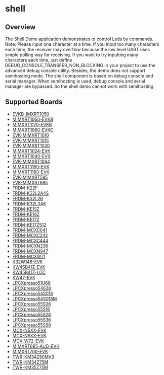 # shell

## Overview
The Shell Demo application demonstrates to control Leds by commands.
Note: Please input one character at a time. If you input too many characters each time, the receiver may overflow
because the low level UART uses simple polling way for receiving. If you want to try inputting many characters each time,
just define DEBUG_CONSOLE_TRANSFER_NON_BLOCKING in your project to use the advanced debug console utility.
Besides, the demo does not support semihosting mode. The shell component is based on debug console and 
serial manager. When semihosting is used, debug console and serial manager are bypassed. So the shell demo cannot
work with semihosting.

## Supported Boards
- [EVKB-IMXRT1050](../../_boards/evkbimxrt1050/demo_apps/shell/example_board_readme.md)
- [MIMXRT1060-EVKB](../../_boards/evkbmimxrt1060/demo_apps/shell/example_board_readme.md)
- [MIMXRT1170-EVKB](../../_boards/evkbmimxrt1170/demo_apps/shell/example_board_readme.md)
- [MIMXRT1060-EVKC](../../_boards/evkcmimxrt1060/demo_apps/shell/example_board_readme.md)
- [EVK-MIMXRT1010](../../_boards/evkmimxrt1010/demo_apps/shell/example_board_readme.md)
- [EVK-MIMXRT1015](../../_boards/evkmimxrt1015/demo_apps/shell/example_board_readme.md)
- [EVK-MIMXRT1020](../../_boards/evkmimxrt1020/demo_apps/shell/example_board_readme.md)
- [MIMXRT1024-EVK](../../_boards/evkmimxrt1024/demo_apps/shell/example_board_readme.md)
- [MIMXRT1040-EVK](../../_boards/evkmimxrt1040/demo_apps/shell/example_board_readme.md)
- [EVK-MIMXRT1064](../../_boards/evkmimxrt1064/demo_apps/shell/example_board_readme.md)
- [MIMXRT1160-EVK](../../_boards/evkmimxrt1160/demo_apps/shell/example_board_readme.md)
- [MIMXRT1180-EVK](../../_boards/evkmimxrt1180/demo_apps/shell/example_board_readme.md)
- [EVK-MIMXRT595](../../_boards/evkmimxrt595/demo_apps/shell/example_board_readme.md)
- [EVK-MIMXRT685](../../_boards/evkmimxrt685/demo_apps/shell/example_board_readme.md)
- [FRDM-K22F](../../_boards/frdmk22f/demo_apps/shell/example_board_readme.md)
- [FRDM-K32L2A4S](../../_boards/frdmk32l2a4s/demo_apps/shell/example_board_readme.md)
- [FRDM-K32L2B](../../_boards/frdmk32l2b/demo_apps/shell/example_board_readme.md)
- [FRDM-K32L3A6](../../_boards/frdmk32l3a6/demo_apps/shell/example_board_readme.md)
- [FRDM-KE15Z](../../_boards/frdmke15z/demo_apps/shell/example_board_readme.md)
- [FRDM-KE16Z](../../_boards/frdmke16z/demo_apps/shell/example_board_readme.md)
- [FRDM-KE17Z](../../_boards/frdmke17z/demo_apps/shell/example_board_readme.md)
- [FRDM-KE17Z512](../../_boards/frdmke17z512/demo_apps/shell/example_board_readme.md)
- [FRDM-MCXC041](../../_boards/frdmmcxc041/demo_apps/shell/example_board_readme.md)
- [FRDM-MCXC242](../../_boards/frdmmcxc242/demo_apps/shell/example_board_readme.md)
- [FRDM-MCXC444](../../_boards/frdmmcxc444/demo_apps/shell/example_board_readme.md)
- [FRDM-MCXN236](../../_boards/frdmmcxn236/demo_apps/shell/example_board_readme.md)
- [FRDM-MCXN947](../../_boards/frdmmcxn947/demo_apps/shell/example_board_readme.md)
- [FRDM-MCXW71](../../_boards/frdmmcxw71/demo_apps/shell/example_board_readme.md)
- [K32W148-EVK](../../_boards/k32w148evk/demo_apps/shell/example_board_readme.md)
- [KW45B41Z-EVK](../../_boards/kw45b41zevk/demo_apps/shell/example_board_readme.md)
- [KW45B41Z-LOC](../../_boards/kw45b41zloc/demo_apps/shell/example_board_readme.md)
- [KW47-EVK](../../_boards/kw47evk/demo_apps/shell/example_board_readme.md)
- [LPCXpresso51U68](../../_boards/lpcxpresso51u68/demo_apps/shell/example_board_readme.md)
- [LPCXpresso54628](../../_boards/lpcxpresso54628/demo_apps/shell/example_board_readme.md)
- [LPCXpresso54S018](../../_boards/lpcxpresso54s018/demo_apps/shell/example_board_readme.md)
- [LPCXpresso54S018M](../../_boards/lpcxpresso54s018m/demo_apps/shell/example_board_readme.md)
- [LPCXpresso55S06](../../_boards/lpcxpresso55s06/demo_apps/shell/example_board_readme.md)
- [LPCXpresso55S16](../../_boards/lpcxpresso55s16/demo_apps/shell/example_board_readme.md)
- [LPCXpresso55S28](../../_boards/lpcxpresso55s28/demo_apps/shell/example_board_readme.md)
- [LPCXpresso55S36](../../_boards/lpcxpresso55s36/demo_apps/shell/example_board_readme.md)
- [LPCXpresso55S69](../../_boards/lpcxpresso55s69/demo_apps/shell/example_board_readme.md)
- [MCX-N5XX-EVK](../../_boards/mcxn5xxevk/demo_apps/shell/example_board_readme.md)
- [MCX-N9XX-EVK](../../_boards/mcxn9xxevk/demo_apps/shell/example_board_readme.md)
- [MCX-W72-EVK](../../_boards/mcxw72evk/demo_apps/shell/example_board_readme.md)
- [MIMXRT685-AUD-EVK](../../_boards/mimxrt685audevk/demo_apps/shell/example_board_readme.md)
- [MIMXRT700-EVK](../../_boards/mimxrt700evk/demo_apps/shell/example_board_readme.md)
- [TWR-KM34Z50MV3](../../_boards/twrkm34z50mv3/demo_apps/shell/example_board_readme.md)
- [TWR-KM34Z75M](../../_boards/twrkm34z75m/demo_apps/shell/example_board_readme.md)
- [TWR-KM35Z75M](../../_boards/twrkm35z75m/demo_apps/shell/example_board_readme.md)

